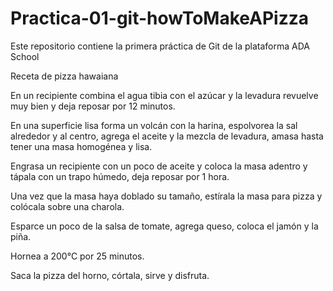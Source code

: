 # Practica-01-git-howToMakeAPizza
Este repositorio contiene la primera práctica de Git de la plataforma ADA School

Receta de pizza hawaiana 

En un recipiente combina el agua tibia con el azúcar y la levadura revuelve muy bien y deja reposar por 12 minutos. 

En una superficie lisa forma un volcán con la harina, espolvorea la sal alrededor y al centro, agrega el aceite y la mezcla de levadura, amasa hasta tener una masa homogénea y lisa.

Engrasa un recipiente con un poco de aceite y  coloca la masa adentro y tápala con un trapo húmedo, deja reposar por 1 hora. 

Una vez que la masa haya doblado su tamaño, estírala la masa para pizza y colócala sobre una charola. 

Esparce un poco de la salsa de tomate, agrega queso, coloca el jamón y la piña.

Hornea a 200°C por 25 minutos.

Saca la pizza del horno, córtala, sirve y disfruta.
